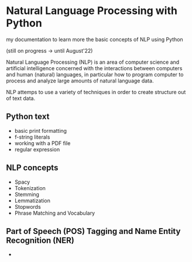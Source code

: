 # Natural Language Processing with Python
my documentation to learn more the basic concepts of NLP using Python

(still on progress -> until August'22)

Natural Language Processing (NLP) is an area of computer science and artificial intelligence concerned with the interactions between computers and human (natural) languages, in particular how to program computer to process and analyze large amounts of natural language data.

NLP attemps to use a variety of techniques in order to create structure out of text data.


## Python text 
- basic print formatting
- f-string literals
- working with a PDF file
- regular expression

## NLP concepts
- Spacy
- Tokenization
- Stemming
- Lemmatization
- Stopwords
- Phrase Matching and Vocabulary

## Part of Speech (POS) Tagging and Name Entity Recognition (NER)
- 

